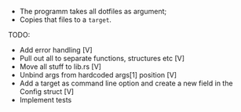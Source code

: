 * The programm takes all dotfiles as argument;
* Copies that files to a `target`.

TODO:
- Add error handling [V]
- Pull out all to separate functions, structures etc [V]
- Move all stuff to lib.rs [V]
- Unbind args from hardcoded args[1] position [V]
- Add a target as command line option and create a new field
  in the Config struct [V]
- Implement tests
